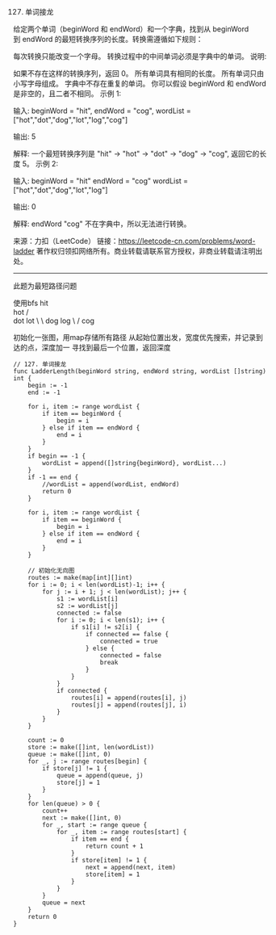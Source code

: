 127. 单词接龙

给定两个单词（beginWord 和 endWord）和一个字典，找到从 beginWord 到 endWord 的最短转换序列的长度。转换需遵循如下规则：

每次转换只能改变一个字母。
转换过程中的中间单词必须是字典中的单词。
说明:

如果不存在这样的转换序列，返回 0。
所有单词具有相同的长度。
所有单词只由小写字母组成。
字典中不存在重复的单词。
你可以假设 beginWord 和 endWord 是非空的，且二者不相同。
示例 1:

输入:
beginWord = "hit",
endWord = "cog",
wordList = ["hot","dot","dog","lot","log","cog"]

输出: 5

解释: 一个最短转换序列是 "hit" -> "hot" -> "dot" -> "dog" -> "cog",
     返回它的长度 5。
示例 2:

输入:
beginWord = "hit"
endWord = "cog"
wordList = ["hot","dot","dog","lot","log"]

输出: 0

解释: endWord "cog" 不在字典中，所以无法进行转换。

来源：力扣（LeetCode）
链接：https://leetcode-cn.com/problems/word-ladder
著作权归领扣网络所有。商业转载请联系官方授权，非商业转载请注明出处。

----

此题为最短路径问题

使用bfs
         hit
           \
          hot
       /     \
      dot   lot
      \        \ 
      dog       log
        \      /
          cog


初始化一张图，用map存储所有路径
从起始位置出发，宽度优先搜索，并记录到达的点，深度加一
寻找到最后一个位置，返回深度

```cgo
// 127. 单词接龙
func LadderLength(beginWord string, endWord string, wordList []string) int {
	begin := -1
	end := -1

	for i, item := range wordList {
		if item == beginWord {
			begin = i
		} else if item == endWord {
			end = i
		}
	}
	if begin == -1 {
		wordList = append([]string{beginWord}, wordList...)
	}
	if -1 == end {
		//wordList = append(wordList, endWord)
		return 0
	}

	for i, item := range wordList {
		if item == beginWord {
			begin = i
		} else if item == endWord {
			end = i
		}
	}

	// 初始化无向图
	routes := make(map[int][]int)
	for i := 0; i < len(wordList)-1; i++ {
		for j := i + 1; j < len(wordList); j++ {
			s1 := wordList[i]
			s2 := wordList[j]
			connected := false
			for i := 0; i < len(s1); i++ {
				if s1[i] != s2[i] {
					if connected == false {
						connected = true
					} else {
						connected = false
						break
					}
				}
			}
			if connected {
				routes[i] = append(routes[i], j)
				routes[j] = append(routes[j], i)
			}
		}
	}

	count := 0
	store := make([]int, len(wordList))
	queue := make([]int, 0)
	for _, j := range routes[begin] {
		if store[j] != 1 {
			queue = append(queue, j)
			store[j] = 1
		}
	}
	for len(queue) > 0 {
		count++
		next := make([]int, 0)
		for _, start := range queue {
			for _, item := range routes[start] {
				if item == end {
					return count + 1
				}
				if store[item] != 1 {
					next = append(next, item)
					store[item] = 1
				}
			}
		}
		queue = next
	}
	return 0
}
```